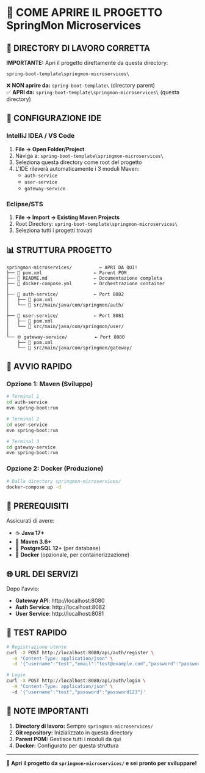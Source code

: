 # 🚀 COME APRIRE IL PROGETTO SpringMon Microservices

## 📁 **DIRECTORY DI LAVORO CORRETTA**

**IMPORTANTE:** Apri il progetto direttamente da questa directory:

```
spring-boot-template\springmon-microservices\
```

❌ **NON aprire da:** `spring-boot-template\` (directory parent)  
✅ **APRI da:** `spring-boot-template\springmon-microservices\` (questa directory)

## 🔧 **CONFIGURAZIONE IDE**

### **IntelliJ IDEA / VS Code**
1. **File → Open Folder/Project**
2. Naviga a: `spring-boot-template\springmon-microservices\`
3. Seleziona questa directory come root del progetto
4. L'IDE rileverà automaticamente i 3 moduli Maven:
   - `auth-service`
   - `user-service`  
   - `gateway-service`

### **Eclipse/STS**
1. **File → Import → Existing Maven Projects**
2. Root Directory: `spring-boot-template\springmon-microservices\`
3. Seleziona tutti i progetti trovati

## 📊 **STRUTTURA PROGETTO**

```
springmon-microservices/          ← APRI DA QUI!
├── 📄 pom.xml                   ← Parent POM
├── 📄 README.md                 ← Documentazione completa
├── 📄 docker-compose.yml        ← Orchestrazione container
│
├── 🔐 auth-service/             ← Port 8082
│   ├── 📄 pom.xml
│   └── 📁 src/main/java/com/springmon/auth/
│
├── 👥 user-service/             ← Port 8081  
│   ├── 📄 pom.xml
│   └── 📁 src/main/java/com/springmon/user/
│
└── 🌐 gateway-service/          ← Port 8080
    ├── 📄 pom.xml
    └── 📁 src/main/java/com/springmon/gateway/
```

## 🚀 **AVVIO RAPIDO**

### **Opzione 1: Maven (Sviluppo)**
```bash
# Terminal 1
cd auth-service
mvn spring-boot:run

# Terminal 2  
cd user-service
mvn spring-boot:run

# Terminal 3
cd gateway-service
mvn spring-boot:run
```

### **Opzione 2: Docker (Produzione)**
```bash
# Dalla directory springmon-microservices/
docker-compose up -d
```

## 🔧 **PREREQUISITI**

Assicurati di avere:
- ☕ **Java 17+**
- 🔨 **Maven 3.6+**
- 🐘 **PostgreSQL 12+** (per database)
- 🐳 **Docker** (opzionale, per containerizzazione)

## 🌐 **URL DEI SERVIZI**

Dopo l'avvio:
- **Gateway API**: http://localhost:8080
- **Auth Service**: http://localhost:8082  
- **User Service**: http://localhost:8081

## 🔑 **TEST RAPIDO**

```bash
# Registrazione utente
curl -X POST http://localhost:8080/api/auth/register \
  -H "Content-Type: application/json" \
  -d '{"username":"test","email":"test@example.com","password":"password123","firstName":"Test","lastName":"User"}'

# Login
curl -X POST http://localhost:8080/api/auth/login \
  -H "Content-Type: application/json" \  
  -d '{"username":"test","password":"password123"}'
```

## 📝 **NOTE IMPORTANTI**

1. **Directory di lavoro:** Sempre `springmon-microservices/`
2. **Git repository:** Inizializzato in questa directory  
3. **Parent POM:** Gestisce tutti i moduli da qui
4. **Docker:** Configurato per questa struttura

---

**🎯 Apri il progetto da `springmon-microservices/` e sei pronto per sviluppare!**
